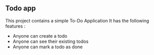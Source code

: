 ## Todo app
This project contains a simple To-Do Application
It has the following features :
- Anyone can create a todo
- Anyone can see their existing todos
- Anyone can mark a todo as done